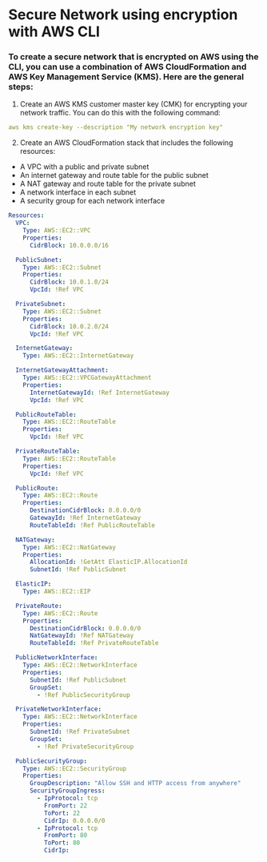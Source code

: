 # Secure Network using encryption with AWS CLI

### To create a secure network that is encrypted on AWS using the CLI, you can use a combination of AWS CloudFormation and AWS Key Management Service (KMS). Here are the general steps:

1. Create an AWS KMS customer master key (CMK) for encrypting your network traffic. You can do this with the following command:

```yaml
aws kms create-key --description "My network encryption key"
```

2. Create an AWS CloudFormation stack that includes the following resources:
- A VPC with a public and private subnet
- An internet gateway and route table for the public subnet
- A NAT gateway and route table for the private subnet
- A network interface in each subnet
- A security group for each network interface

```yaml
Resources:
  VPC:
    Type: AWS::EC2::VPC
    Properties:
      CidrBlock: 10.0.0.0/16

  PublicSubnet:
    Type: AWS::EC2::Subnet
    Properties:
      CidrBlock: 10.0.1.0/24
      VpcId: !Ref VPC

  PrivateSubnet:
    Type: AWS::EC2::Subnet
    Properties:
      CidrBlock: 10.0.2.0/24
      VpcId: !Ref VPC

  InternetGateway:
    Type: AWS::EC2::InternetGateway

  InternetGatewayAttachment:
    Type: AWS::EC2::VPCGatewayAttachment
    Properties:
      InternetGatewayId: !Ref InternetGateway
      VpcId: !Ref VPC

  PublicRouteTable:
    Type: AWS::EC2::RouteTable
    Properties:
      VpcId: !Ref VPC

  PrivateRouteTable:
    Type: AWS::EC2::RouteTable
    Properties:
      VpcId: !Ref VPC

  PublicRoute:
    Type: AWS::EC2::Route
    Properties:
      DestinationCidrBlock: 0.0.0.0/0
      GatewayId: !Ref InternetGateway
      RouteTableId: !Ref PublicRouteTable

  NATGateway:
    Type: AWS::EC2::NatGateway
    Properties:
      AllocationId: !GetAtt ElasticIP.AllocationId
      SubnetId: !Ref PublicSubnet

  ElasticIP:
    Type: AWS::EC2::EIP

  PrivateRoute:
    Type: AWS::EC2::Route
    Properties:
      DestinationCidrBlock: 0.0.0.0/0
      NatGatewayId: !Ref NATGateway
      RouteTableId: !Ref PrivateRouteTable

  PublicNetworkInterface:
    Type: AWS::EC2::NetworkInterface
    Properties:
      SubnetId: !Ref PublicSubnet
      GroupSet:
        - !Ref PublicSecurityGroup

  PrivateNetworkInterface:
    Type: AWS::EC2::NetworkInterface
    Properties:
      SubnetId: !Ref PrivateSubnet
      GroupSet:
        - !Ref PrivateSecurityGroup

  PublicSecurityGroup:
    Type: AWS::EC2::SecurityGroup
    Properties:
      GroupDescription: "Allow SSH and HTTP access from anywhere"
      SecurityGroupIngress:
        - IpProtocol: tcp
          FromPort: 22
          ToPort: 22
          CidrIp: 0.0.0.0/0
        - IpProtocol: tcp
          FromPort: 80
          ToPort: 80
          CidrIp: 
```
